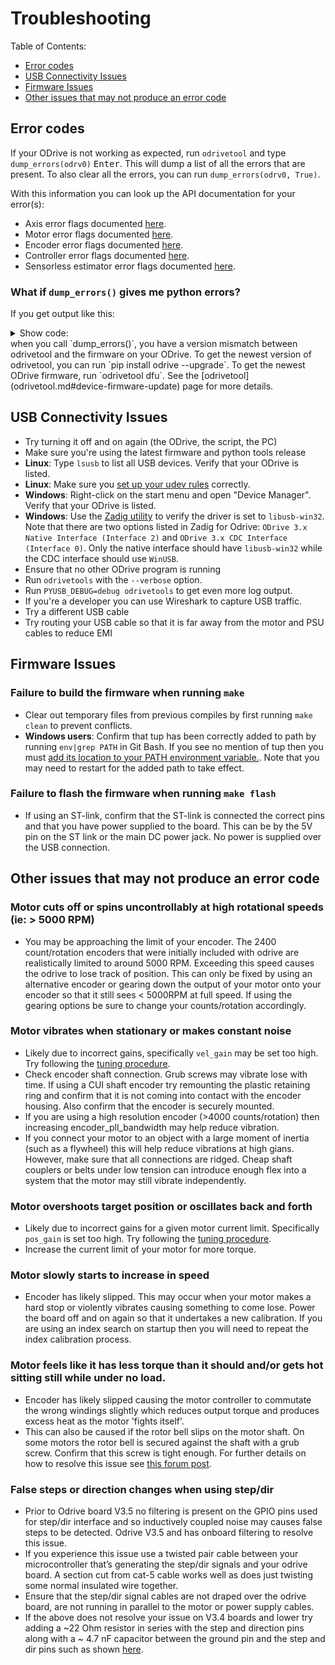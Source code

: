 # Troubleshooting

Table of Contents:
<!-- TOC depthFrom:2 depthTo:2 -->

- [Error codes](#error-codes)
- [USB Connectivity Issues](#usb-connectivity-issues)
- [Firmware Issues](#firmware-issues)
- [Other issues that may not produce an error code](#other-issues-that-may-not-produce-an-error-code)

<!-- /TOC -->

## Error codes
If your ODrive is not working as expected, run `odrivetool` and type `dump_errors(odrv0)` <kbd>Enter</kbd>. This will dump a list of all the errors that are present. To also clear all the errors, you can run `dump_errors(odrv0, True)`.

With this information you can look up the API documentation for your error(s):
* Axis error flags documented [here](api/odrive.axis.error).
* Motor error flags documented [here](api/odrive.motor.error).
* Encoder error flags documented [here](api/odrive.encoder.error).
* Controller error flags documented [here](api/odrive.controller.error).
* Sensorless estimator error flags documented [here](odrive.sensorlessestimator.error).

### What if `dump_errors()` gives me python errors? 
If you get output like this:
  <details><summary markdown="span">Show code:</summary><div markdown="block">

```py
In [1]: dump_errors(odrv0)
axis0
---------------------------------------------------------------------------
AttributeError                            Traceback (most recent call last)
~/.local/lib/python3.6/site-packages/fibre/shell.py in <module>
----> 1 dump_errors(odrv0)

~/.local/lib/python3.6/site-packages/odrive/utils.py in dump_errors(odrv, clear)
     78             ('axis', axis, {k: v for k, v in odrive.enums.__dict__ .items() if k.startswith("AXIS_ERROR_")}),
     79             ('motor', axis.motor, {k: v for k, v in odrive.enums.__dict__ .items() if k.startswith("MOTOR_ERROR_")}),
---> 80             ('fet_thermistor', axis.fet_thermistor, {k: v for k, v in odrive.enums.__dict__ .items() if k.startswith("THERMISTOR_CURRENT_LIMITER_ERROR")}),
     81             ('motor_thermistor', axis.motor_thermistor, {k: v for k, v in odrive.enums.__dict__ .items() if k.startswith("THERMISTOR_CURRENT_LIMITER_ERROR")}),
     82             ('encoder', axis.encoder, {k: v for k, v in odrive.enums.__dict__ .items() if k.startswith("ENCODER_ERROR_")}),

~/.local/lib/python3.6/site-packages/fibre/remote_object.py in __getattribute__(self, name)
    243             return attr
    244         else:
--> 245             return object.__getattribute__(self, name)
    246             #raise AttributeError("Attribute {} not found".format(name))
    247 

AttributeError: 'RemoteObject' object has no attribute 'fet_thermistor'
```

  </div></details>
when you call `dump_errors()`, you have a version mismatch between odrivetool and the firmware on your ODrive. To get the newest version of odrivetool, you can run `pip install odrive --upgrade`. To get the newest ODrive firmware, run `odrivetool dfu`. See the [odrivetool](odrivetool.md#device-firmware-update) page for more details.

## USB Connectivity Issues

 * Try turning it off and on again (the ODrive, the script, the PC)
 * Make sure you're using the latest firmware and python tools release
 * **Linux**: Type `lsusb` to list all USB devices. Verify that your ODrive is listed.
 * **Linux**: Make sure you [set up your udev rules](getting-started#downloading-and-installing-tools) correctly.
 * **Windows**: Right-click on the start menu and open "Device Manager". Verify that your ODrive is listed.
 * **Windows**: Use the [Zadig utility](http://zadig.akeo.ie/) to verify the driver is set to `libusb-win32`. Note that there are two options listed in Zadig for Odrive: `ODrive 3.x Native Interface (Interface 2)` and `ODrive 3.x CDC Interface (Interface 0)`. Only the native interface should have `libusb-win32` while the CDC interface should use `WinUSB`.
 * Ensure that no other ODrive program is running
 * Run `odrivetools` with the `--verbose` option.
 * Run `PYUSB_DEBUG=debug odrivetools` to get even more log output.
 * If you're a developer you can use Wireshark to capture USB traffic.
 * Try a different USB cable
 * Try routing your USB cable so that it is far away from the motor and PSU cables to reduce EMI

## Firmware Issues

### Failure to build the firmware when running `make`
- Clear out temporary files from previous compiles by first running `make clean` to prevent conflicts.
- **Windows users**: Confirm that tup has been correctly added to path by running `env|grep PATH` in Git Bash. If you see no mention of tup then you must [add its location to your PATH environment variable.](https://docs.alfresco.com/4.2/tasks/fot-addpath.html). Note that you may need to restart for the added path to take effect.

### Failure to flash the firmware when running `make flash`
- If using an ST-link, confirm that the ST-link is connected the correct pins and that you have power supplied to the board. This can be by the 5V pin on the ST link or the main DC power jack. No power is supplied over the USB connection.

## Other issues that may not produce an error code

###  Motor cuts off or spins uncontrollably at high rotational speeds (ie: > 5000 RPM)
- You may be approaching the limit of your encoder. The 2400 count/rotation encoders that were initially included with odrive are realistically limited to around 5000 RPM. Exceeding this speed causes the odrive to lose track of position. This can only be fixed by using an alternative encoder or gearing down the output of your motor onto your encoder so that it still sees < 5000RPM at full speed. If using the gearing options be sure to change your counts/rotation accordingly.

### Motor vibrates when stationary or makes constant noise

- Likely due to incorrect gains, specifically `vel_gain` may be set too high. Try following the [tuning procedure](control.md#Tuning).
- Check encoder shaft connection. Grub screws may vibrate lose with time. If using a CUI shaft encoder try remounting the plastic retaining ring and confirm that it is not coming into contact with the encoder housing. Also confirm that the encoder is securely mounted.
- If you are using a high resolution encoder (>4000 counts/rotation) then increasing encoder_pll_bandwidth may help reduce vibration.
- If you connect your motor to an object with a large moment of inertia (such as a flywheel) this will help reduce vibrations at high gians. However, make sure that all connections are ridged. Cheap shaft couplers or belts under low tension can introduce enough flex into a system that the motor may still vibrate independently.

### Motor overshoots target position or oscillates back and forth
- Likely due to incorrect gains for a given motor current limit. Specifically `pos_gain` is set too high. Try following the [tuning procedure](control.md#Tuning).
- Increase the current limit of your motor for more torque.

### Motor slowly starts to increase in speed
- Encoder has likely slipped. This may occur when your motor makes a hard stop or violently vibrates causing something to come lose. Power the board off and on again so that it undertakes a new calibration. If you are using an index search on startup then you will need to repeat the index calibration process.

### Motor feels like it has less torque than it should and/or gets hot sitting still while under no load.
- Encoder has likely slipped causing the motor controller to commutate the wrong windings slightly which reduces output torque and produces excess heat as the motor 'fights itself'.
- This can also be caused if the rotor bell slips on the motor shaft. On some motors the rotor bell is secured against the shaft with a grub screw. Confirm that this screw is tight enough. For further details on how to resolve this issue see [this forum post](https://discourse.odriverobotics.com/t/motor-gets-hot-has-less-torque-in-one-direction-than-the-other/2394).

### False steps or direction changes when using step/dir
- Prior to Odrive board V3.5 no filtering is present on the GPIO pins used for step/dir interface and so inductively coupled noise may causes false steps to be detected. Odrive V3.5 and has onboard filtering to resolve this issue.
- If you experience this issue use a twisted pair cable between your microcontroller that’s generating the step/dir signals and your odrive board. A section cut from cat-5 cable works well as does just twisting some normal insulated wire together.
- Ensure that the step/dir signal cables are not draped over the odrive board, are not running in parallel to the motor or power supply cables.
- If the above does not resolve your issue on V3.4 boards and lower try adding a ~22 Ohm resistor in series with the step and direction pins along with a ~ 4.7 nF capacitor between the ground pin and the step and dir pins such as shown [here](https://cdn.discordapp.com/attachments/369667319280173069/420811057431445504/IMG_20180306_211224.jpg).
